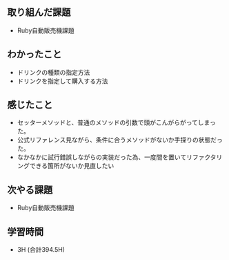 ## 取り組んだ課題
- Ruby自動販売機課題
  
## わかったこと  
- ドリンクの種類の指定方法
- ドリンクを指定して購入する方法
  
## 感じたこと  
- セッターメソッドと、普通のメソッドの引数で頭がこんがらがってしまった。
- 公式リファレンス見ながら、条件に合うメソッドがないか手探りの状態だった。
- なかなかに試行錯誤しながらの実装だった為、一度間を置いてリファクタリングできる箇所がないか見直したい
  
## 次やる課題  
- Ruby自動販売機課題
  
## 学習時間  
- 3H (合計394.5H)
